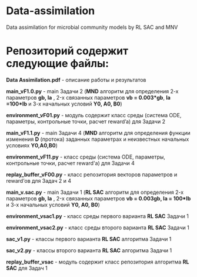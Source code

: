 # Data-assimilation
Data assimilation for microbial community models by RL SAC and MNV 

# Репозиторий содержит следующие файлы: 

**Data Assimilation.pdf** - описание работы и результатов

**main_vF1.0.py** - main Задачи 2 (**MND** алгоритм для определения 2-х параметров **gb, Ia** , 2-х связанных параметров **vb = 0.003*gb**, **Ia =100*Ib** и 3-х начальных условий  **Y0, A0, B0**) 

**environment_vF01.py** - модуль содержит класс среды (система ODE, параметры, контрольные точки, расчет reward’a) для Задачи 2

**main_vF1.1.py** - main Задачи 4 (**MND** алгоритм для определения функции изменения **D** (протока) заданных параметрах и неизвестных начальных условиях **Y0,A0,B0**) 

**environment_vF11.py** - класс среды (система ODE, параметры, контрольные точки, расчет reward'a) для Задачи 4

**replay_buffer_vF00.py** - класс репозитория векторов параметров и reward’ов для Задач 2 и 4

**main_v.sac.py** - main Задачи 1 (**RL SAC** алгоритм для определения 2-х параметров **gb, Ia** , 2-х связанных параметров **vb = 0.003gb, Ia = 100*Ib** и 3-х начальных условий **Y0, A0, B0**)

**environment_vsac1.py** - класс среды первого варианта **RL SAC** Задачи 1 

**environment_vsac2.py** - класс среды второго варианта **RL SAC** Задачи 1

**sac_v1.py** - классы первого варианта **RL SAC** алгоритма Задачи 1

**sac_v2.py** - классы второго варианта **RL SAC** алгоритма Задачи 1

**replay_buffer_vsac** - модуль содержит класс репозитория алгоритма **RL SAC** для Задач 1

